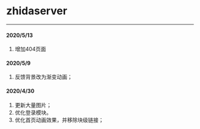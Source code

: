 # zhidaserver

----------

#### 2020/5/13
1. 增加404页面

#### 2020/5/9
1. 反馈背景改为渐变动画；

#### 2020/4/30
1. 更新大量图片；
2. 优化登录模块。
3. 优化首页动画效果，并移除块级链接；